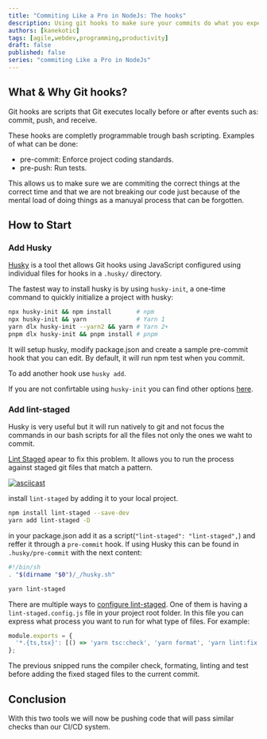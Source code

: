 ```yaml
---
title: "Commiting Like a Pro in NodeJs: The hooks"
description: Using git hooks to make sure your commits do what you expect
authors: [kanekotic]
tags: [agile,webdev,programming,productivity]
draft: false
published: false
series: "commiting Like a Pro in NodeJs"
---
```


## What & Why Git hooks?

Git hooks are scripts that Git executes locally before or after events such as: commit, push, and receive.

These hooks are completly programmable trough bash scripting. Examples of what can be done:
- pre-commit: Enforce project coding standards.
- pre-push: Run tests.

This allows us to make sure we are commiting the correct things at the correct time and that we are not breaking our code just because of the mental load of doing things as a manuyal process that can be forgotten.

## How to Start

### Add Husky

[Husky](https://typicode.github.io/husky/#/) is a tool thet allows Git hooks using JavaScript configured using individual files for hooks in a `.husky/` directory.

The fastest way to install husky is by using `husky-init`, a one-time command to quickly initialize a project with husky:

```sh
npx husky-init && npm install       # npm
npx husky-init && yarn              # Yarn 1
yarn dlx husky-init --yarn2 && yarn # Yarn 2+
pnpm dlx husky-init && pnpm install # pnpm
```

It will setup husky, modify package.json and create a sample pre-commit hook that you can edit. By default, it will run npm test when you commit.

To add another hook use `husky add`.

If you are not confirtable using  `husky-init` you can find other options [here](https://typicode.github.io/husky/#/?id=manual).

### Add lint-staged

Husky is very useful but it will run natively to git and not focus the commands in our bash scripts for all the files not only the ones we waht to commit. 

[Lint Staged](https://github.com/okonet/lint-staged) apear to fix this problem. It allows you to run the process against staged git files that match a pattern.

[![asciicast](https://asciinema.org/a/199934.svg)](https://asciinema.org/a/199934)

install `lint-staged` by adding it to your local project.

```sh
npm install lint-staged --save-dev
yarn add lint-staged -D 
```

in your package.json add it as a script(`"lint-staged": "lint-staged",`) and reffer it through a `pre-commit` hook. If using Husky this can be found in `.husky/pre-commit` with the next content:

```sh
#!/bin/sh
. "$(dirname "$0")/_/husky.sh"

yarn lint-staged
```

There are multiple ways to [configure lint-staged](https://github.com/okonet/lint-staged#configuration). One of them is having a `lint-staged.config.js` file in your project root folder. In this file you can express what process you want to run for what type of files. For example:
```js
module.exports = {
  '*.{ts,tsx}': [() => 'yarn tsc:check', 'yarn format', 'yarn lint:fix', 'yarn test', 'git add .'],
};
```

The previous snipped runs the compiler check, formating, linting and test before adding the fixed staged files to the current commit.

## Conclusion

With this two tools we will now be pushing code that will pass similar checks than our CI/CD system.
